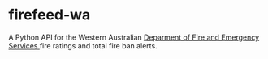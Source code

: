 # firefeed-wa

A Python API for the Western Australian [Deparment of Fire and Emergency Services ](https://dfes.wa.gov.au/) fire ratings and total fire ban alerts.
